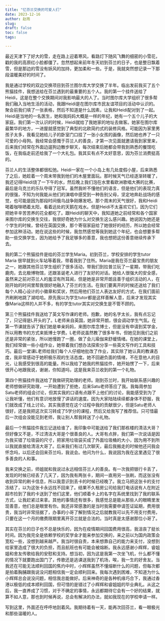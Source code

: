 ```yaml
---
title: "忆芬兰交换的可爱人们"
date: 2023-12-16
author: 赵雨
slug: 
draft: false
toc: false
tags:

---
```

最近天津下了好大的雪，走在路上迎着寒风，看路灯下随风飞舞的细密的小雪花，戳的我的高原红小脸都僵了。忽然想起来前年冬天初到芬兰的日子，也是整日飘着雪，但是那边的雪没有妖风的加持，更加柔和一些。于是，我就突然想记录一下那段温暖美好的时间了。

我是通过学校的双边交换项目到芬兰图尔库大学交换了半年。临出发前我买了五个熊猫挂件，我想送给在芬兰遇到的最重要的五个人。我的第一个挂件送给了Heidi，这是在整个交换期间对我影响最大的人了。当时图尔库大学组织了很多帮我们融入当地生活的活动，我跟Heidi是在图尔库市民友谊项目的活动中认识的。聚会前我们填了一张表格，然后不知道是什么因素，让我和Heidi配对到了一起。Heidi是当地的一名医生，她和我妈妈大概是一样的年纪，她有一个五个儿子的大家庭。我们第一次认识的时候，Heidi就给了我她家的地址去做客。她家在图尔库最繁华的地方，一进屋就感觉到了典型的北欧简约式的装修风格。可能因为家里男孩子太多，我看见她给儿子的卧室门口挂了一张小女孩的画像，然后她也养了一只可爱的小母狗。我经常会感慨于芬兰人的善良，才第一次见面就邀请我到家里来，后来我们经常在外面边遛狗边散步聊天，每次结束后她都会带我到熟悉的餐馆吃饭，在我临走前还给我了一个大礼包。我其实有点不太好意思，因为芬兰消费挺高的。

芬兰人的生活整体都很松弛。Heidi一家在一个小岛上有几处度假小屋，后来熟悉了之后，她趁着一个周末带我到他们的木屋里面玩。那时候天气已经逐渐转暖了，我还记得Heidi烧了一下午的水，然后晚上我们泡在水里看欧洲歌唱大赛的比赛，最后是乌克兰的乐队夺得了冠军。虽然我听不懂他们的语言，但是他们的表现力真的很强，不知为何我能从他们的演唱中感受到一种告别父母，坚定地奔赴战场的感觉，也可能是因为那段时间俄乌战争刚爆发吧。那个周末的天气很好，我和Heidi喝着咖啡晒着太阳，看着远处的天鹅在戏水。但是Heidi不太喜欢它们，因为它们把她辛辛苦苦养的花全都吃了。跟Heidi的聊天中，我知道她之前经常和各个国家来图尔库的交换生交往，我很好奇她为什么对交换生这么感兴趣。她说因为她还是个学生的时候，曾经在英国交换，那个寄宿家庭给了她很好的经历，所以她会经常参加这种活动。她在说这些的时候，我忽然感觉等我到她这个年纪，也会想要多帮助一些交换学生，因为她给予了我足够多的善意，我也想把这份善意继续传承下去。

我的第二个熊猫挂件是给的芬兰学生Maria。初到芬兰，学校安排的学生tutor Maria 很早就到火车站等着我，带着我到了住所。Maria是我在芬兰最宝贵的朋友之一，她跟其他芬兰学生组织了很多活动，带我们到拉普兰玩了一星期，带我们吃鹿肉，去北极博物馆，还跟圣诞老人进行了友好的对话。她给人很强大的安全感，虽然来之前对芬兰人的羞涩有所耳闻，但是她是非常开朗且善于组织活动的人，在刚开始的时间里帮我很好地融入了芬兰的生活。在我们要离开的时候还送给了我们每个人精心设计的小徽章和奖状，然后用他们芬兰人表达友好的方式，在我们面前齐刷刷地跳了湖哈哈。原先我以为学生tutor都是这样善解人意，后来才发现其实像Maria这样的人并不多，有的学生tutor其实对交换生是不管不顾的。

第三个熊猫挂件我送给了英文写作课的老师。抱歉，她的名字太长，我有点忘记了，只记得是L开头的了。L老师来自英国，她非常开朗，很会调动学生气氛。在第一节课就告诉了我们她是单亲妈妈，来图尔库念博士，但是没有申请到奖学金，所以用教书的方式来抵博士学费。L老师说虽然教了很多年书，但她见到我们之前还是非常的紧张，所以她慢跑了一圈，做了会儿瑜伽来舒缓情绪。在她的课堂上，我们经常做一些小组作业，她带着我们想办法探索分享一些英文写作的工具和技巧。最后一堂课L老师给我们每个人仔细地批改了作业，其实除了她认真的教课态度，我非常感动于她积极乐观的生活态度。她不回避负面的情绪，不在意他人的目光，让我感受到很高的能量。所以我给了她我的熊猫挂件，她开始愣了一下，后来很开心地跟我说，谢谢，你知道吗，这是我来芬兰收到的第一个礼物。

第四个熊猫挂件我送给了我做研究助理的老师。刚到芬兰时，我开始联系感兴趣的老师想做研究助理，一开始遭到了拒绝，后来Satu老师答应了我。我每周参加Satu老师的组会讨论，但其实我的口语有点跟不上他们的讨论，我能感受到为了让我听懂，他们有意识地放慢了讲话的速度。因为大家陆陆续续都身体不舒服，我们就改成了线上讨论。其实我感觉在这个过程中我的贡献很少，但是Satu老师人很好，还是我把这次实习转成了5学分的课程，然后又给我写了推荐信。只可惜最后一次组会没能见到老师，我让别人帮我转送了小礼物。

最后一个熊猫挂件我忘记送给谁了，我印象中可能送给了我们那栋楼的清洁大哥？但好像又不是，不过清洁大哥是个很善良的人。大哥有点胖，我们第一次说话是因为我买错了垃圾袋的尺寸，把家用垃圾袋买成了外面垃圾桶的大小，因为用不到所以我就直接给清洁大哥了。后来我们有过几次聊天，最后我搬走的时候他还问我会怀念吗，以后还会回来芬兰吗，我说会。他问为什么，我说因为我在这里遇见了很多善良的人和事。

我来交换之前，师姐就和我说过永远相信芬兰人的善良。有一次我把银行卡丢了，发现的时候已经丢了几天了，因为我有两张卡，期间一直用另一张刷，而这张没有收到异常的刷卡信息，所以我意识到丢卡的时候已经晚了。我立马把这张卡的支付冻结了，以为这张卡永远找不回来了。结果不久租房公司给我打电话说有人在附近超市捡到了我的卡送到了他们这里，他们顺着卡上的名字在系统里找到了我的联系方式，让我赶紧过来拿。其他的事情还有很多，我感觉总是能从那些人的眼睛里发现善意，他们总是眼里有你。我还非常感激的是当时我需要申请签证延期，费用很贵，我当时非常拮据了，办事的小哥了解到情况之后就教我可以先不用支付费用，只要在这一个月的缴费限期里离开芬兰就是合法的。当时真是太感谢那位小哥了。

其实在芬兰的日子也不总是快乐的，因为在疫情期间回国费用很高，我沮丧了挺长时间。因为我完全是依赖学校的奖学金才能来参加交换的，来之前以为国内政策会宽松一些，没想到越来越严。我当时很自责，本来想靠自己的能力来支付，没想到给家里造成了很大的负担，而且航班也有可能会被熔断。我永远感谢小辉辉，睿姐姐和舍友传歌给我的安慰和支持。想当初，因为这是我第一次坐飞机，什么都不懂的情况下就要跑出国门了，传歌还是逃课送我到了机场，唉，我一生的好舍友。当我还在可能无法顺利回国的焦灼中时，小辉辉虽然不懂熔断什么的问题，但每次都是拍着胸脯跟我说没问题相信我一定会顺利回来。我每次遇到困难，不知道为什么小辉辉总会说没问题，相信我总能做好。后来神奇的是各种机缘巧合下，我通过香港以极低的成本顺利回国，但可惜的是错过了小辉辉和睿姐姐的毕业典礼。从这之后，我一直养成了习惯，对于不确定的事情，永远都期待它会有一个好的结果，就算不如人意，那也到时候再说，总会有解决的办法，就如我现在的学校申请一样。

写到这里，外面还在呼呼地刮着风。我期待着有一天，能再次回芬兰，看一眼极光和那些温暖的人。


